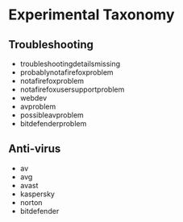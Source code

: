 # Experimental Taxonomy

## Troubleshooting

* troubleshootingdetailsmissing
* probablynotafirefoxproblem
* notafirefoxproblem
* notafirefoxusersupportproblem
* webdev
* avproblem
* possibleavproblem
* bitdefenderproblem

## Anti-virus

* av
* avg
* avast
* kaspersky
* norton
* bitdefender
